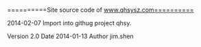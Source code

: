 
==========Site source code of www.qhsysz.com==========

2014-02-07
Import into githug project qhsy.


Version 2.0
Date 2014-01-13
Author jim.shen